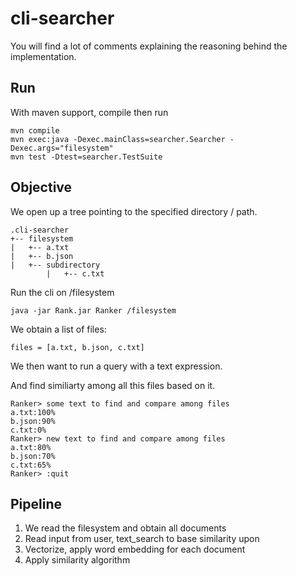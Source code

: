 # cli-searcher

You will find a lot of comments explaining the reasoning behind the implementation.

## Run

With maven support, compile then run

```shell
mvn compile
mvn exec:java -Dexec.mainClass=searcher.Searcher -Dexec.args="filesystem"
mvn test -Dtest=searcher.TestSuite
```

## Objective

We open up a tree pointing to the specified directory / path.

```
.cli-searcher
+-- filesystem
|   +-- a.txt
|   +-- b.json
|   +-- subdirectory
        |   +-- c.txt
```

Run the cli on /filesystem

```shell
java -jar Rank.jar Ranker /filesystem
```

We obtain a list of files:

```shell
files = [a.txt, b.json, c.txt]
```

We then want to run a query with a text expression.

And find similiarty among all this files based on it.

```shell
Ranker> some text to find and compare among files
a.txt:100%
b.json:90%
c.txt:0%
Ranker> new text to find and compare among files
a.txt:80%
b.json:70%
c.txt:65%
Ranker> :quit
```

## Pipeline

1. We read the filesystem and obtain all documents
2. Read input from user, text_search to base similarity upon
3. Vectorize, apply word embedding for each document
4. Apply similarity algorithm
